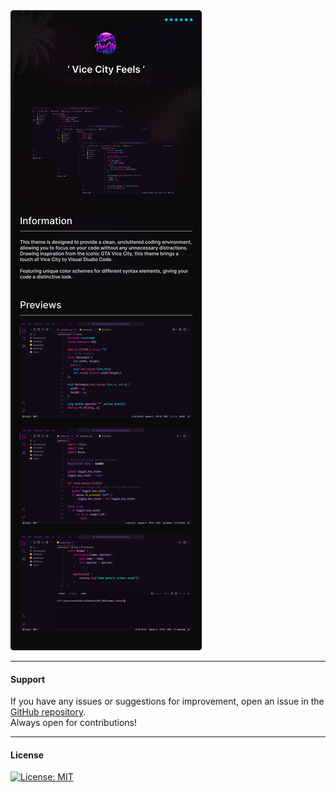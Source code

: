 <img src="https://github.com/AnksioXD/ViceCityFeelsThemeVSCode/blob/main/assets/readme.png?raw=true">

***
#### Support
If you have any issues or suggestions for improvement, open an issue in the <a href="https://github.com/AnksioXD/ViceCityFeelsThemeVSCode">GitHub repository</a>. <br>
Always open for contributions!
***
#### License
[![License: MIT](https://img.shields.io/badge/License-MIT-blue.svg?style=for-the-badge)](https://opensource.org/licenses/MIT)
